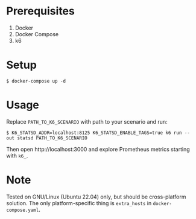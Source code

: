 # Prerequisites

1. Docker
2. Docker Compose
3. k6

# Setup

```
$ docker-compose up -d
```

# Usage

Replace `PATH_TO_K6_SCENARIO` with path to your scenario and run:

```
$ K6_STATSD_ADDR=localhost:8125 K6_STATSD_ENABLE_TAGS=true k6 run --out statsd PATH_TO_K6_SCENARIO
```

Then open http://localhost:3000 and explore Prometheus metrics starting with `k6_`.

# Note

Tested on GNU/Linux (Ubuntu 22.04) only, but should be cross-platform
solution. The only platform-specific thing is `extra_hosts` in
`docker-compose.yaml`.
